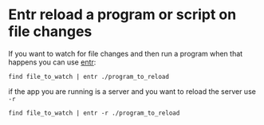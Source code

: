 # Entr reload a program or script on file changes

If you want to watch for file changes and then run a program when
that happens you can use [entr](https://github.com/eradman/entr):

`find file_to_watch | entr ./program_to_reload`

if the app you are running is a server and you want to reload the server use `-r`

`find file_to_watch | entr -r ./program_to_reload`
